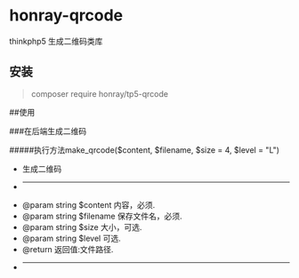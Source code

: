 # honray-qrcode
thinkphp5 生成二维码类库

## 安装


> composer require honray/tp5-qrcode


##使用

###在后端生成二维码


#####执行方法make_qrcode($content, $filename, $size = 4, $level = "L")
* 生成二维码
* -------------------------------------------------------------------------
* @param string $content 内容，必须.
* @param string $filename 保存文件名，必须.
* @param string $size 大小，可选.
* @param string $level 可选.
* @return 返回值:文件路径.
* -------------------------------------------------------------------


